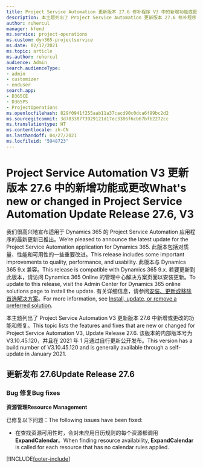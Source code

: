 ```yaml
---
title: Project Service Automation 更新版本 27.6 修补程序 V3 中的新增功能或更改
description: 本主题列出了 Project Service Automation 更新版本 27.6 修补程序 V3 中推出的功能和修复。
author: ruhercul
manager: kfend
ms.service: project-operations
ms.custom: dyn365-projectservice
ms.date: 02/17/2021
ms.topic: article
ms.author: ruhercul
audience: Admin
search.audienceType:
- admin
- customizer
- enduser
search.app:
- D365CE
- D365PS
- ProjectOperations
ms.openlocfilehash: 829f0941f255aab11a37cacd90c0dca6f99bc2d2
ms.sourcegitcommit: 3d78338773929121d17ec3386f6cb67bfb2272cc
ms.translationtype: HT
ms.contentlocale: zh-CN
ms.lasthandoff: 04/27/2021
ms.locfileid: "5948723"
---
```

# <a name="whats-new-or-changed-in-project-service-automation-update-release-276-v3"></a><span data-ttu-id="6b232-103">Project Service Automation V3 更新版本 27.6 中的新增功能或更改</span><span class="sxs-lookup"><span data-stu-id="6b232-103">What's new or changed in Project Service Automation Update Release 27.6, V3</span></span>

<span data-ttu-id="6b232-104">我们很高兴地宣布适用于 Dynamics 365 的 Project Service Automation 应用程序的最新更新已推出。</span><span class="sxs-lookup"><span data-stu-id="6b232-104">We’re pleased to announce the latest update for the Project Service Automation application for Dynamics 365.</span></span> <span data-ttu-id="6b232-105">此版本包括对质量、性能和可用性的一些重要改进。</span><span class="sxs-lookup"><span data-stu-id="6b232-105">This release includes some important improvements to quality, performance, and usability.</span></span> <span data-ttu-id="6b232-106">此版本与 Dynamics 365 9.x 兼容。</span><span class="sxs-lookup"><span data-stu-id="6b232-106">This release is compatible with Dynamics 365 9.x.</span></span> <span data-ttu-id="6b232-107">若要更新到此版本，请访问 Dynamics 365 Online 的管理中心解决方案页面以安装更新。</span><span class="sxs-lookup"><span data-stu-id="6b232-107">To update to this release, visit the Admin Center for Dynamics 365 online solutions page to install the update.</span></span> <span data-ttu-id="6b232-108">有关详细信息，请参阅[安装、更新或移除首选解决方案](/power-platform/admin/install-remove-preferred-solution)。</span><span class="sxs-lookup"><span data-stu-id="6b232-108">For more information, see [Install, update, or remove a preferred solution](/power-platform/admin/install-remove-preferred-solution).</span></span>

<span data-ttu-id="6b232-109">本主题列出了 Project Service Automation V3 更新版本 27.6 中新增或更改的功能和修复。</span><span class="sxs-lookup"><span data-stu-id="6b232-109">This topic lists the features and fixes that are new or changed for Project Service Automation V3, Update Release 27.6.</span></span> <span data-ttu-id="6b232-110">该版本的内部版本号为 V3.10.45.120，并且在 2021 年 1 月通过自行更新公开发布。</span><span class="sxs-lookup"><span data-stu-id="6b232-110">This version has a build number of V3.10.45.120 and is generally available through a self-update in January 2021.</span></span>

## <a name="update-release-276"></a><span data-ttu-id="6b232-111">更新发布 27.6</span><span class="sxs-lookup"><span data-stu-id="6b232-111">Update Release 27.6</span></span>

### <a name="bug-fixes"></a><span data-ttu-id="6b232-112">Bug 修复</span><span class="sxs-lookup"><span data-stu-id="6b232-112">Bug fixes</span></span>


<span data-ttu-id="6b232-113">**资源管理**</span><span class="sxs-lookup"><span data-stu-id="6b232-113">**Resource Management**</span></span>

<span data-ttu-id="6b232-114">已修复以下问题：</span><span class="sxs-lookup"><span data-stu-id="6b232-114">The following issues have been fixed:</span></span>

- <span data-ttu-id="6b232-115">在查找资源可用性时，会对未应用日历规则的每个资源都调用 **ExpandCalendar**。</span><span class="sxs-lookup"><span data-stu-id="6b232-115">When finding resource availability, **ExpandCalendar** is called for each resource that has no calendar rules applied.</span></span>


[!INCLUDE[footer-include](../includes/footer-banner.md)]